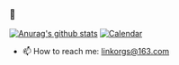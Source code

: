 ### 👋

[![Anurag's github stats](https://github-readme-stats.vercel.app/api?username=Linkontoask&show_icons=true)](https://github.com/Linkontoask)
[![Calendar](http://120.79.218.70:16384/calendar?title=%E5%98%BF%E5%98%BF%EF%BC%8C%E6%88%91%E5%92%8Chq%E7%9A%84%E7%BA%AA%E5%BF%B5%E6%97%A5&date=2018-1-9&w=495&h=400)](https://github.com/Linkontoask/quick-elves)

- 📫 How to reach me: linkorgs@163.com
